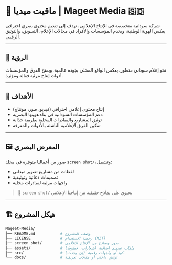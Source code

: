 # 🎥 ماقيت ميديا | Mageet Media 🇸🇩

شركة سودانية متخصصة في الإنتاج الإعلامي، تهدف إلى تقديم محتوى بصري احترافي يعكس الهوية الوطنية، ويخدم المؤسسات والأفراد في مجالات الإعلام، التسويق، والتوثيق الرقمي.

---

## 🧭 الرؤية

نحو إعلام سوداني متطور، يعكس الواقع المحلي بجودة عالمية، ويمنح الفرق والمؤسسات أدوات إنتاج مرئية فعالة ومؤثرة.

---

## 🎯 الأهداف

- إنتاج محتوى إعلامي احترافي (فيديو، صور، مونتاج)
- دعم المؤسسات السودانية في بناء هويتها البصرية
- توثيق المشاريع والمبادرات المحلية بطريقة جذابة
- تمكين الفرق الإعلامية الناشئة بالأدوات والمعرفة

---

## 🖼️ المعرض البصري

صور من أعمالنا متوفرة في مجلد `screen shot/`، وتشمل:

- لقطات من مشاريع تصوير ميداني
- تصميمات دعائية وتوثيقية
- واجهات مرئية لمبادرات محلية

> 📂 `screen shot/` يحتوي على نماذج حقيقية من إنتاجنا الإعلامي

---

## 🏗️ هيكل المشروع

```bash
Mageet-Media/
├── README.md           # وصف المشروع
├── LICENSE             # رخصة الاستخدام (MIT)
├── screen shot/        # صور ونماذج من الإنتاج الإعلامي
├── assets/             # ملفات تصميم إضافية (شعارات، خطوط)
├── src/                # كود أو واجهات رقمية (إن وجدت)
└── docs/               # توثيق داخلي أو مقالات تعريفية
